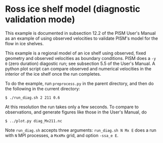 Ross ice shelf model (diagnostic validation mode)
=================

This example is documented in subsection 12.2 of the PISM User's Manual as an
example of using observed velocities to validate PISM's model for the flow in
ice shelves.

This example is a regional model of an ice shelf using observed, fixed geometry
and observed velocities as boundary conditions.  PISM does a `-y 0` (zero
duration) diagostic run; see subsection 5.5 of the User's Manual.  A python plot
script can compare observed and numerical velocities in the interior of the ice
shelf once the run completes.

To do the example, run `preprocess.py` in the parent directory, and then do the
following in the current directory:

    $ ./run_diag.sh 2 211 0.6

At this resolution the run takes only a few seconds.  To compare to
observations, and generate figures like those in the User's Manual, do

    $ ../plot.py diag_Mx211.nc

Note `run_diag.sh` accepts three arguments: `run_diag.sh N Mx E` does a run with
`N` MPI processes, a `Mx`x`Mx` grid, and option `-ssa_e E`.
